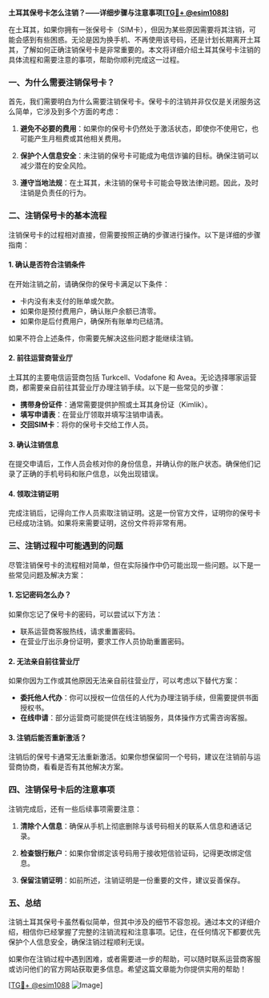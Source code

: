 **土耳其保号卡怎么注销？——详细步骤与注意事项[[TG💪+ @esim1088](https://t.me/s/esim1088)]**

在土耳其，如果你拥有一张保号卡（SIM卡），但因为某些原因需要将其注销，可能会感到有些困惑。无论是因为换手机、不再使用该号码，还是计划长期离开土耳其，了解如何正确注销保号卡是非常重要的。本文将详细介绍土耳其保号卡注销的具体流程和需要注意的事项，帮助你顺利完成这一过程。

### 一、为什么需要注销保号卡？

首先，我们需要明白为什么需要注销保号卡。保号卡的注销并非仅仅是关闭服务这么简单，它涉及到多个方面的考虑：

1. **避免不必要的费用**：如果你的保号卡仍然处于激活状态，即使你不使用它，也可能产生月租费或其他相关费用。
   
2. **保护个人信息安全**：未注销的保号卡可能成为电信诈骗的目标。确保注销可以减少潜在的安全风险。

3. **遵守当地法规**：在土耳其，未注销的保号卡可能会导致法律问题。因此，及时注销是负责任的行为。

### 二、注销保号卡的基本流程

注销保号卡的过程相对直接，但需要按照正确的步骤进行操作。以下是详细的步骤指南：

#### 1. 确认是否符合注销条件

在开始注销之前，请确保你的保号卡满足以下条件：
- 卡内没有未支付的账单或欠款。
- 如果你是预付费用户，确认账户余额已清零。
- 如果你是后付费用户，确保所有账单均已结清。

如果不符合上述条件，你需要先解决这些问题才能继续注销。

#### 2. 前往运营商营业厅

土耳其的主要电信运营商包括 Turkcell、Vodafone 和 Avea。无论选择哪家运营商，都需要亲自前往其营业厅办理注销手续。以下是一些常见的步骤：

- **携带身份证件**：通常需要提供护照或土耳其身份证（Kimlik）。
- **填写申请表**：在营业厅领取并填写注销申请表。
- **交回SIM卡**：将你的保号卡交给工作人员。

#### 3. 确认注销信息

在提交申请后，工作人员会核对你的身份信息，并确认你的账户状态。确保他们记录了正确的手机号码和账户信息，以免出现错误。

#### 4. 领取注销证明

完成注销后，记得向工作人员索取注销证明。这是一份官方文件，证明你的保号卡已经成功注销。如果将来需要证明，这份文件将非常有用。

### 三、注销过程中可能遇到的问题

尽管注销保号卡的流程相对简单，但在实际操作中仍可能出现一些问题。以下是一些常见问题及解决方案：

#### 1. 忘记密码怎么办？

如果你忘记了保号卡的密码，可以尝试以下方法：
- 联系运营商客服热线，请求重置密码。
- 在营业厅出示身份证明，要求工作人员协助重置密码。

#### 2. 无法亲自前往营业厅

如果你因为工作或其他原因无法亲自前往营业厅，可以考虑以下替代方案：
- **委托他人代办**：你可以授权一位信任的人代为办理注销手续，但需要提供书面授权书。
- **在线申请**：部分运营商可能提供在线注销服务，具体操作方式需咨询客服。

#### 3. 注销后能否重新激活？

注销后的保号卡通常无法重新激活。如果你想保留同一个号码，建议在注销前与运营商协商，看看是否有其他解决方案。

### 四、注销保号卡后的注意事项

注销完成后，还有一些后续事项需要注意：

1. **清除个人信息**：确保从手机上彻底删除与该号码相关的联系人信息和通话记录。
   
2. **检查银行账户**：如果你曾绑定该号码用于接收短信验证码，记得更改绑定信息。

3. **保留注销证明**：如前所述，注销证明是一份重要的文件，建议妥善保存。

### 五、总结

注销土耳其保号卡虽然看似简单，但其中涉及的细节不容忽视。通过本文的详细介绍，相信你已经掌握了完整的注销流程和注意事项。记住，在任何情况下都要优先保护个人信息安全，确保注销过程顺利无误。

如果你在注销过程中遇到困难，或者需要进一步的帮助，可以随时联系运营商客服或访问他们的官方网站获取更多信息。希望这篇文章能为你提供实用的帮助！

[[TG💪+ @esim1088](https://t.me/s/esim1088) ![Image](https://i.postimg.cc/4NQfJmqS/Snipaste-2025-05-13-00-14-12.png)]
